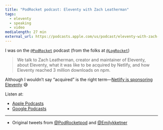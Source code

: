 ```yaml
---
title: "PodRocket podcast: Eleventy with Zach Leatherman"
tags:
  - eleventy
  - speaking
  - video
medialength: 27 min
external_url: https://podcasts.apple.com/us/podcast/eleventy-with-zach-leatherman/id1539945251?i=1000564676022
---
```

I was on the [`@PodRocket`](https://twitter.com/podrocketpod) podcast (from the folks at [`@LogRocket`](https://twitter.com/logrocket))

> We talk to Zach Leatherman, creator and maintainer of Eleventy, about Eleventy, what it was like to be acquired by Netlify, and how Eleventy reached 3 million downloads on npm.

Although I wouldn’t say “acquired” is the right term—[Netlify is sponsoring Eleventy](/web/eleventy-oss/) 😅

Listen at:
* [Apple Podcasts](https://podcasts.apple.com/us/podcast/eleventy-with-zach-leatherman/id1539945251?i=1000564676022)
* [Google Podcasts](https://podcasts.google.com/feed/aHR0cHM6Ly9wb2Ryb2NrZXQubG9ncm9ja2V0LmNvbS9yc3M/episode/OGVkYTQ4ZDYtNzZmZi00ODNlLThlNmMtODFkNDI1OTU4ZDE1?sa=X&ved=0CAUQkfYCahcKEwi4s4qmi4r4AhUAAAAAHQAAAAAQAQ)

---

* Original tweets from [@PodRocketpod](https://twitter.com/PodRocketpod/status/1531666817382354949) and [@Emilykketner](https://twitter.com/Emilykketner/status/1531641324893511682)
